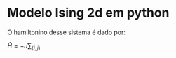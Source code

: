# Modelo Ising 2d em python

O hamiltonino desse sistema é dado por:

$\hat{H} = - J \sum_{\langle i, j \rangle}$
